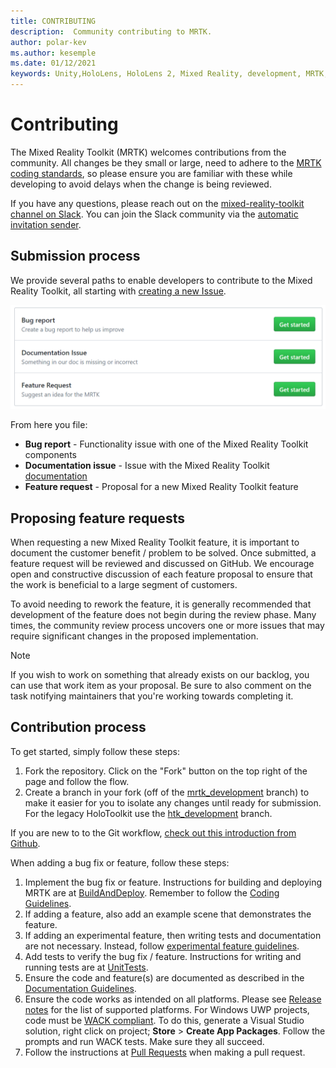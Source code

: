 ```yaml
---
title: CONTRIBUTING
description:  Community contributing to MRTK.
author: polar-kev
ms.author: kesemple
ms.date: 01/12/2021
keywords: Unity,HoloLens, HoloLens 2, Mixed Reality, development, MRTK, Bug report,
---
```


# Contributing

The Mixed Reality Toolkit (MRTK) welcomes contributions from the community. All changes be they small or large, need to adhere to the [MRTK coding standards](CodingGuidelines.md), so please ensure you are familiar with these while developing to avoid delays when the change is being reviewed.

If you have any questions, please reach out on the [mixed-reality-toolkit channel on Slack](https://holodevelopers.slack.com/messages/C2H4HT858).
 You can join the Slack community via the [automatic invitation sender](https://holodevelopersslack.azurewebsites.net/).

## Submission process

We provide several paths to enable developers to contribute to the Mixed Reality Toolkit, all starting with [creating a new Issue](https://github.com/Microsoft/MixedRealityToolkit-Unity/issues/new/choose).

<img src="../features/images/contributing/SelectIssueType.png" width="600" alt="Select Issue Type Image">

From here you file:

- **Bug report** - Functionality issue with one of the Mixed Reality Toolkit components
- **Documentation issue** - Issue with the Mixed Reality Toolkit [documentation](https://microsoft.github.io/MixedRealityToolkit-Unity)
- **Feature request** - Proposal for a new Mixed Reality Toolkit feature

## Proposing feature requests

When requesting a new Mixed Reality Toolkit feature, it is important to document the customer benefit / problem to be solved. Once submitted, a feature request will be reviewed and discussed on GitHub. We encourage open and constructive discussion of each feature proposal to ensure that the work is beneficial to a large segment of customers.

To avoid needing to rework the feature, it is generally recommended that development of the feature does not begin during the review phase. Many times, the community review process uncovers one or more issues that may require significant changes in the proposed implementation.

> [!NOTE]
> If you wish to work on something that already exists on our backlog, you can use that work item as your proposal. Be sure to also comment on the task notifying maintainers that you're working towards completing it.

## Contribution process

To get started, simply follow these steps:

1. Fork the repository. Click on the "Fork" button on the top right of the page and follow the flow.
1. Create a branch in your fork (off of the [mrtk_development](https://github.com/microsoft/mixedrealitytoolkit-unity/tree/mrtk_development) branch) to make it easier for you to isolate any changes until ready for submission. For the legacy HoloToolkit use the [htk_development](https://github.com/Microsoft/MixedRealityToolkit-Unity/tree/htk_development) branch.

If you are new to to the Git workflow, [check out this introduction from Github](https://guides.github.com/activities/hello-world/).

When adding a bug fix or feature, follow these steps:

1. Implement the bug fix or feature. Instructions for building and deploying MRTK are at [BuildAndDeploy](../updates-deployment/BuildAndDeploy.md). Remember to follow the [Coding Guidelines](CodingGuidelines.md).
1. If adding a feature, also add an example scene that demonstrates the feature.
1. If adding an experimental feature, then writing tests and documentation are not necessary. Instead, follow [experimental feature guidelines](ExperimentalFeatures.md).
1. Add tests to verify the bug fix / feature. Instructions for writing and running tests are at [UnitTests](UnitTests.md).
1. Ensure the code and feature(s) are documented as described in the [Documentation Guidelines](DocumentationGuide.md).
1. Ensure the code works as intended on all platforms. Please see [Release notes](../packages-releases/ReleaseNotes.md) for the list of supported platforms. For Windows UWP projects, code must be [WACK compliant](https://developer.microsoft.com/windows/develop/app-certification-kit). To do this, generate a Visual Studio solution, right click on project; **Store** > **Create App Packages**. Follow the prompts and run WACK tests. Make sure they all succeed.
1. Follow the instructions at [Pull Requests](PullRequests.md) when making a pull request.
